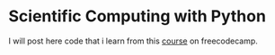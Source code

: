 # Scientific Computing with Python
I will post here code that i learn from this [course](https://www.freecodecamp.org/learn/scientific-computing-with-python/) on freecodecamp.
